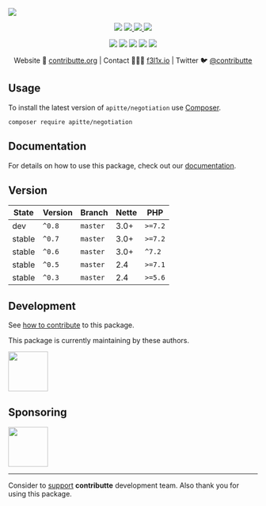 ![](https://heatbadger.now.sh/github/readme/apitte/negotiation/)

<p align=center>
  <a href="https://github.com/apitte/negotiation/actions"><img src="https://badgen.net/github/checks/apitte/negotiation/master?cache=300"></a>
  <a href="https://coveralls.io/r/apitte/negotiation"> <img src="https://badgen.net/coveralls/c/github/apitte/negotiation?cache=300"> </a>
  <a href="https://packagist.org/packages/apitte/negotiation"> <img src="https://badgen.net/packagist/dm/apitte/negotiation"> </a>
  <a href="https://packagist.org/packages/apitte/negotiation"> <img src="https://badgen.net/packagist/v/apitte/negotiation"> </a>
</p>
<p align=center>
  <a href="https://packagist.org/packages/apitte/negotiation"><img src="https://badgen.net/packagist/php/apitte/negotiation"></a>
  <a href="https://github.com/apitte/negotiation"><img src="https://badgen.net/github/license/apitte/negotiation"></a>
  <a href="https://bit.ly/ctteg"><img src="https://badgen.net/badge/support/gitter/cyan"></a>
  <a href="https://bit.ly/cttfo"><img src="https://badgen.net/badge/support/forum/yellow"></a>
  <a href="https://contributte.org/partners.html"><img src="https://badgen.net/badge/become/a%20patron/F96854"></a>
<p>

<p align=center>
Website 🚀 <a href="https://contributte.org">contributte.org</a> | Contact 👨🏻‍💻 <a href="https://f3l1x.io">f3l1x.io</a> | Twitter 🐦 <a href="https://twitter.com/contributte">@contributte</a>
</p>

## Usage

To install the latest version of `apitte/negotiation` use [Composer](https://getcomposer.com).

```
composer require apitte/negotiation
```

## Documentation

For details on how to use this package, check out our [documentation](.docs).

## Version

| State       | Version | Branch   | Nette | PHP     |
|-------------|---------|----------|-------|---------|
| dev         | `^0.8`  | `master` | 3.0+  | `>=7.2` |
| stable      | `^0.7`  | `master` | 3.0+  | `>=7.2` |
| stable      | `^0.6`  | `master` | 3.0+  | `^7.2`  |
| stable      | `^0.5`  | `master` | 2.4   | `>=7.1` |
| stable      | `^0.3`  | `master` | 2.4   | `>=5.6` |

## Development

See [how to contribute](https://contributte.org/contributing.html) to this package.

This package is currently maintaining by these authors.

<a href="https://github.com/f3l1x">
  <img width="80" height="80" src="https://avatars2.githubusercontent.com/u/538058?v=3&s=80">
</a>

## Sponsoring

<a href="https://github.com/tlapnet">
  <img width="80" height="80" src="https://avatars1.githubusercontent.com/u/22914186?s=80&v=4">
</a>

-----

Consider to [support](https://contributte.com/partners) **contributte** development team.
Also thank you for using this package.
